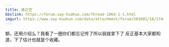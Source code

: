 ```yaml
---
title: 缘之空
bbslink: https://forum.say-huahuo.com/thread-1864-1-1.html
imgurl: https://www.say-huahuo.com/data/attachment/forum/201601/18/174450ussso8sdsglc5ind.jpg
---
```


额，还用介绍么？我看了一圈你们都忘记传了所以我就拿下了
反正基本大家都知道，下了估计也就是个收藏。<!--more-->
